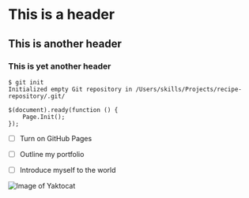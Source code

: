 # This is a header
## This is another header
### This is yet another header

```
$ git init
Initialized empty Git repository in /Users/skills/Projects/recipe-repository/.git/
```
```
$(document).ready(function () {
    Page.Init();
});
```

- [ ] Turn on GitHub Pages
- [ ] Outline my portfolio
- [ ] Introduce myself to the world


![Image of Yaktocat](https://octodex.github.com/images/yaktocat.png)

